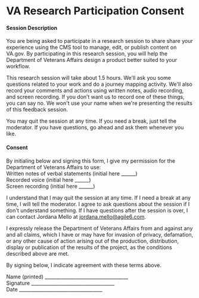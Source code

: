 # VA Research Participation Consent 

#### Session Description
You are being asked to participate in a research session to share share your experience using the CMS tool to manage, edit, or publish content on VA.gov. By participating in this research session, you will help the Department of Veterans Affairs design a product better suited to your workflow.

This research session will take about 1.5 hours. We'll ask you some questions related to your work and do a journey mapping activity. We'll also record your comments and actions using written notes, audio recording, and screen recording. If you don’t want us to record one of these things, you can say no. We won't use your name when we're presenting the results of this feedback session.

You may quit the session at any time. If you need a break, just tell the moderator. If you have questions, go ahead and ask them whenever you like.

#### Consent
By initialing below and signing this form, I give my permission for the Department of Veterans Affairs to use:</br>
Written notes of verbal statements (initial here ______)</br> 
Recorded voice (initial here ______)</br>
Screen recording (initial here ______)

I understand that I may quit the session at any time. If I need a break at any time, I will tell the moderator. I agree to ask questions about the session if I don't understand something. If I have questions after the session is over, I can contact Jordana Mello at jordana.mello@agile6.com.

I expressly release the Department of Veterans Affairs from and against any and all claims, which I have or may have for invasion of privacy, defamation, or any other cause of action arising out of the production, distribution, display or publication of the results of the project, as the conditions described above are met.  

By signing below, I indicate agreement with these terms above.

Name (printed)	___________________________________</br>
Signature		___________________________________</br>
Date			___________________________________
